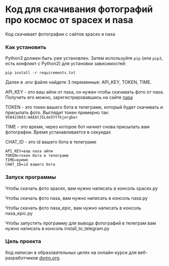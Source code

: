 # Код для скачивания фотографий про космос от spacex и nasa

Код скачивает фотографии с сайтов spacex и nasa

### Как установить 

Python3 должен быть уже установлен. 
Затем используйте `pip` (или `pip3`, есть конфликт с Python2) для установки зависимостей:
```
pip install -r requirements.txt
```

Далее в .env файле найдете 3 переменные: API_KEY, TOKEN, TIME. 

API_KEY - это ваш айпи от nasa, он нужен чтобы скачивать фото от nasa. Получить его можно, зарегистрировавшись на сайте [nasa](https://api.nasa.gov/)

TOKEN - это токен вашего бота в телеграме, который будет скачивать и присылать фото. Выглядит токен примерно так: `958423683:AAEAtJ5Lde5YYfkjergber`

TIME - это время, через которое бот начнет снова присылать вам фотографии. Время устанавливается в секундах

CHAT_ID - это id вашего бота в телеграме

```
API_KEY=ваш nasa айпи
TOKEN=токен бота в телеграме
TIME=время
CHAT_ID=id вашего бота
```


### Запуск программы

Чтобы скачать фото spacex, вам нужно написать в консоль spacex.py

Чтобы скачать фото nasa, вам нужно написать в консоль nasa.py

Чтобы скачать фото nasa_epic, вам нужно написать в консоль nasa_epic.py

Чтобы запустить программу для вывода фотографий в телеграм вам нужно написать в консоль install_to_telegram.py

### Цель проекта

Код написан в образовательных целях на онлайн-курсе для веб-разработчиков [dvmn.org](https://dvmn.org/).